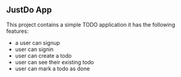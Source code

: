 ## JustDo App
This project contains a simple TODO application
it has the following features:
- a user can signup
- user can signin
- user can create a todo
- user can see their existing todo
- user can mark a todo as done